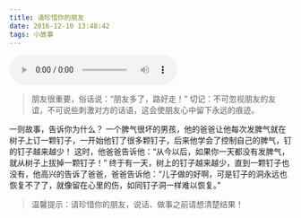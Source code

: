 ```yaml
---
title: 请珍惜你的朋友
date: 2016-12-10 13:48:42
tags: 小故事
---
```

<audio controls src="http://om5.alicdn.com/1/169/7169/317164/3521865_339962_l.mp3?auth_key=6558f0661138d22f086ceed6eab73c3b-1482807600-0-null"></audio>
>朋友很重要，俗话说：“朋友多了，路好走！”
>切记：不可忽视朋友的友谊，不可说些刺激对方的话语，这会使朋友心中留下永远的痕迹。

一则故事，告诉你为什么？
       一个脾气很坏的男孩，他的爸爸让他每次发脾气就在树子上订一颗钉子，一开始他钉了很多颗钉子，后来他学会了控制自己的脾气，钉的钉子越来越少！
       这时，他爸爸告诉他：“从今以后，如果你一天都没有发脾气，就从树子上拔掉一颗钉子！”
       终于有一天，树上的钉子越来越少，直到一颗钉子也没有，他高兴的告诉了爸爸，爸爸告诉他：“儿子做的好啊，可是钉子的洞永远也恢复不了了，就像留在心里的伤，如同钉子洞一样难以恢复。”
>温馨提示：请珍惜你的朋友，说话、做事之前请想清楚结果！
